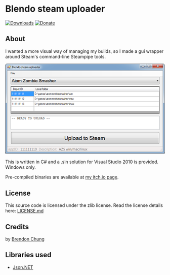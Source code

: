 ﻿# Blendo steam uploader
[![Downloads](https://img.shields.io/github/downloads/blendogames/steam_uploader/total.svg)](https://blendogames.itch.io/blendo-steam-uploader) [![Donate](https://img.shields.io/badge/donate-$$$-brightgreen.svg)](https://blendogames.itch.io/blendo-steam-uploader/purchase)

## About
I wanted a more visual way of managing my builds, so I made a gui wrapper around Steam's command-line Steampipe tools.

[![screenshot of Blendo steam uploader](screenshot.png)](screenshot.png)

This is written in C# and a .sln solution for Visual Studio 2010 is provided. Windows only.

Pre-compiled binaries are available at [my itch.io page](https://blendogames.itch.io/blendo-steam-uploader).

## License
This source code is licensed under the zlib license. Read the license details here: [LICENSE.md](https://github.com/blendogames/steam_uploader/blob/master/license.md)

## Credits
by [Brendon Chung](http://blendogames.com)

## Libraries used
- [Json.NET](https://www.newtonsoft.com/json)
